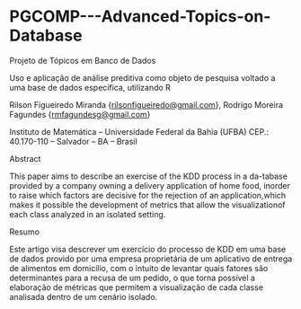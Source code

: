 # PGCOMP---Advanced-Topics-on-Database

Projeto de Tópicos em Banco de Dados

Uso e aplicação de análise preditiva como objeto de pesquisa voltado a uma base de dados específica, utilizando R

Rilson Figueiredo Miranda {rilsonfigueiredo@gmail.com}, Rodrigo Moreira Fagundes {rmfagundesg@gmail.com}

Instituto de Matemática – Universidade Federal da Bahia (UFBA) CEP.: 40.170-110 – Salvador – BA – Brasil

Abstract

This paper aims to describe an exercise of the KDD process in a da-tabase provided by a company owning a delivery application of home food, inorder  to  raise  which  factors  are  decisive  for  the  rejection  of  an  application,which makes it possible the development of metrics that allow the visualizationof each class analyzed in an isolated setting.

Resumo

Este artigo visa descrever um exercício do processo de KDD em uma base de dados provido por uma empresa proprietária de um aplicativo de entrega de alimentos em domicílio,  com o intuito de levantar quais fatores são determinantes para a recusa de um pedido, o que torna possível a elaboração de métricas que permitem a visualização de cada classe analisada dentro de um cenário isolado.
